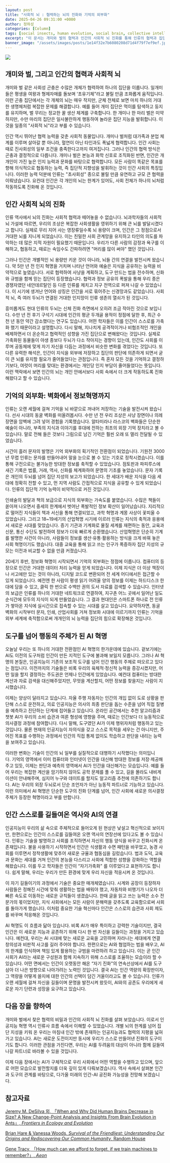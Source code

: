 ```yaml
---
layout: post
title: "사회적 뇌 : 협력하는 뇌의 진화와 기억의 외부화"
date: 2025-04-26 09:31:00 +0000
author: 정하성
categories: [Column]
tags: [social insects, human evolution, social brain, collective intelligence, ai revolution, memory externalization, human-ai collaboration]
excerpt: "이 문서는 개미와 벌의 협력과 인간의 사회적 뇌 진화를 통해 인류의 협력과 집단 지성의 발전을 설명합니다. 인류는 기억의 외부화와 기술 발전을 통해 집단 지성을 확장해왔으며, 현대에는 AI 혁명을 통해 새로운 협력의 장을 열고 있습니다. AI는 도구를 넘어 인간의 행동 주체로 떠오르고 있으며, 인간은 이에 맞춰 스스로를 적응시키고 있습니다. 이러한 맥락에서 AI는 인간 역량의 확장판이자, 인류와 함께 길을 닦아 나갈 파트너로 인식됩니다."
banner_image: "/assets/images/posts/1e14f32e7b6080208d71d4f79f7ef9ef.jpg"
---
```


![](https://haseong.github.io/assets/images/posts/1e14f32e7b6080208d71d4f79f7ef9ef.jpg)

## **개미와 벌, 그리고 인간의 협력과 사회적 뇌**

개미와 벌 같은 사회성 곤충은 수많은 개체가 협력하여 하나의 집단을 이룹니다. 일개미들은 평생을 여왕과 형제자매를 돌보며 ‘초유기체"라고 불릴 만큼 조화롭게 움직입니다. 이런 곤충 집단에서는 각 개체의 뇌는 매우 작지만, 군체 전체로 보면 마치 하나의 거대한 생명체처럼 복잡한 문제를 해결합니다. 예를 들어 개미 집단은 먹이를 탐색하고 둥지를 유지하며, 벌 무리는 정교한 꿀 생산 체계를 구축합니다. 한 개미나 한 마리 벌은 미약하지만, 수만 마리의 집단은 일사불란하게 행동하여 놀라운 집단 지능을 발휘합니다. 이것을 일종의 "사회적 뇌"라고 부를 수 있습니다.

인간 역시 뛰어난 협력 능력을 갖춘 사회적 동물입니다. 개미나 벌처럼 대가족과 분업 체계를 이루며 살아갈 뿐 아니라, 혈연이 아닌 타인과도 폭넓게 협력합니다. 인간 사회는 때로 진사회성의 일부 조건을 충족한다고까지 여겨집니다. 그러나 인간의 협력 방식은 곤충과 결정적으로 다릅니다. 개미나 벌은 본능과 화학 신호로 조직화된 반면, 인간은 개개인이 가진 높은 인지 능력과 문화를 바탕으로 협력합니다. 모든 사람이 똑같은 목표를 향해 의식적으로 협동하는 능력, 즉 집단적 지향성을 발휘하는 것이 인간 사회의 특징입니다. 이러한 능력 덕분에 인류는 "초사회성" 종으로 불릴 만큼 유연하고 규모 큰 협력을 이뤄냈습니다. 요컨대 인간은 각 개인의 뇌는 한계가 있어도, 사회 전체가 하나의 뇌처럼 작동하도록 진화해 온 것입니다.

## **인간 사회적 뇌의 진화**

인류 역사에서 뇌의 진화는 사회적 협력과 떼어놓을 수 없습니다. 뇌과학자들의 사회적 뇌 가설에 따르면, 우리의 조상은 복잡한 사회생활을 영위하기 위해 큰 뇌를 발달시켰다고 합니다. 실제로 무리 지어 사는 영장류일수록 뇌 용량이 크며, 인간은 그 정점으로서 거대한 뇌를 지니게 되었습니다. 이는 친밀한 사회 관계망을 유지하고 타인의 의도를 파악하는 데 많은 지적 자원이 필요했기 때문입니다. 우리가 다른 사람의 감정과 욕구를 이해하고, 협동하고, 때로는 속임수도 간파하려면 "머리를 많이 써야" 했던 것입니다.

그러나 인간은 개별적인 뇌 용량만 키운 것이 아니라, 뇌들 간의 연결을 발전시켜 왔습니다. 약 5만 년 전 인지 혁명을 거치며 나타난 언어와 예술은 지식을 공유하는 능력을 비약적으로 높였습니다. 서로 협력하여 사냥을 계획하고, 도구 만드는 법을 전수하며, 신화와 규범을 함께 믿는 집단이 등장했습니다. 협력과 정보 공유의 폭발을 통해 우리 종은 경쟁자였던 네안데르탈인 등 다른 인류를 제치고 지구 전역으로 퍼져 나갈 수 있었습니다. 이 시기에 생겨난 언어와 상징은 인간을 서로 묶어주는 신경망과도 같았습니다. 사회적 뇌, 즉 여러 두뇌가 연결된 거대한 인지망이 인류 생존의 열쇠가 된 것입니다.

흥미롭게도 현대 인류의 두뇌는 신체 진화 측면에서 오히려 조금 작아진 것으로 보입니다. 수만 년 전 후기 구석기 시대에 인간의 평균 두개골 용적이 정점에 달한 후, 최근 수천 년 동안 약간 감소했다는 연구도 있습니다. 어떤 학자들은 이를 인간이 스스로를 가축화 했기 때문이라고 설명합니다. 다시 말해, 지나치게 공격적이거나 비협조적인 개인을 배제하면서 더 온순하고 협력적인 성향을 가진 집단으로 변해왔다는 것입니다. 실제로 가축화된 동물들이 야생 종보다 두뇌가 다소 작아지는 경향이 있는데, 인간도 사회를 이루며 공동체에 맞게 자기 자신을 다듬는 과정에서 비슷한 변화를 겪었다는 것입니다. 또 다른 유력한 해석은, 인간이 지식을 외부에 저장하고 집단의 판단에 의존하게 되면서 굳이 큰 뇌를 유지할 필요가 줄어들었다는 관점입니다. 즉 혼자 모든 것을 기억하고 결정하기보다, 여럿이 머리를 맞대는 환경에서는 개인당 인지 부담이 줄어들었다는 뜻입니다. 이런 맥락에서 보면 인간의 뇌는 개인 안에서보다 사회 속에서 더 크게 작동하도록 진화해왔다고 할 수 있습니다.

## **기억의 외부화: 벽화에서 정보혁명까지**

인류는 오랜 세월에 걸쳐 기억을 뇌 바깥으로 꺼내어 저장하는 기술을 발전시켜 왔습니다. 선사 시대의 동굴 벽화를 떠올려봅시다. 수만 년 전 우리 조상은 사냥 장면이나 의례 장면을 암벽에 그려 넣어 경험을 기록했습니다. 알타미라나 라스코의 벽화들은 단순한 예술이 아니라, 부족의 지식과 이야기를 후대에 전하는 최초의 외장 기억 장치라고 볼 수 있습니다. 말로 전해 들은 것보다 그림으로 남긴 기억은 훨씬 오래 또 멀리 전달될 수 있었습니다.

시간이 흘러 문자의 발명은 기억 외부화의 획기적인 전환점이 되었습니다. 기원전 3000년 무렵 인류는 문자를 만들어내어 말을 눈으로 볼 수 있는 기호로 정착시켰습니다. 이를 통해 구전으로는 불가능한 방대한 정보를 축적할 수 있었습니다. 점토판과 파피루스에 새긴 기록은 법률, 거래, 역사, 신화를 체계화하여 문명의 기초를 놓았습니다. 문자 기록은 개인의 두뇌를 넘어 집단 지성의 보고가 되었습니다. 한 세대가 배운 지식을 다음 세대에 정확히 전할 수 있고, 먼 지역 사람도 간접적으로 지식을 공유할 수 있게 되었습니다. 인류의 집단적 기억 능력이 비약적으로 커진 것입니다.

인쇄술의 발달과 책의 보급으로 지식의 외부화는 가속도를 붙였습니다. 수많은 책들이 쏟아져 나오면서 중세의 한계에서 벗어난 폭발적인 정보 확산이 일어났습니다. 지리적으로 떨어진 지식들이 책과 서신을 통해 연결되었고, 과학 혁명과 계몽 사상이 꽃피울 수 있었습니다. 그리고 18~19세기의 산업혁명 시기에 이르러 인류는 지식의 축적과 응용에서 새로운 시대를 맞았습니다. 증기 기관과 기계화로 물질 세계를 재편하는 동안, 교육과 신문, 통신 수단도 발전하여 정보가 더욱 빠르게 순환했습니다. 산업혁명은 단순히 기계를 발명한 사건이 아니라, 사람들이 정보를 생산·유통·활용하는 방식을 크게 바꿔 놓은 사회 혁명이기도 했습니다. 대중 교육을 통해 읽고 쓰는 인구가 폭증하자 집단 지성의 규모는 이전과 비교할 수 없을 만큼 커졌습니다.

20세기 후반, 정보화 혁명이 시작되면서 기억의 외부화는 정점에 이릅니다. 컴퓨터의 등장으로 인간은 거대한 데이터 처리 능력을 얻게 되었습니다. 이제 지식은 더 이상 책장이나 서고에만 있는 것이 아니라, 디지털 코드로 변환되어 전 세계 어디에서든 접근할 수 있게 되었습니다. 예전엔 한 사람이 평생 읽기 어려울 양의 정보를 이제는 하드디스크 한 대에 담을 수 있고, 클릭 한 번으로 수백만 권의 도서 자료를 검색할 수 있습니다. 인터넷의 보급은 인류를 하나의 거대한 네트워크로 연결하여, 지구촌 어느 곳에서 일어난 일도 순식간에 모두의 지식이 되게 만들었습니다. 그 결과 현대인은 스마트폰 하나로 전 인류가 쌓아온 지식에 실시간으로 접속할 수 있는 시대를 살고 있습니다. 요약하자면, 동굴 벽화의 시작부터 문자, 인쇄, 산업사회를 거쳐 정보화 시대에 이르기까지 인류는 기억을 외부 세계에 축적함으로써 개개인의 뇌 능력을 집단의 힘으로 확장해온 것입니다.

## **도구를 넘어 행동의 주체가 된 AI 혁명**

오늘날 우리는 또 하나의 거대한 전환점인 AI 혁명의 한가운데에 있습니다. 겉보기에는 AI도 이전의 도구처럼 인간이 만든 지적인 도구에 불과해 보일지 모릅니다. 그러나 AI 혁명의 본질은, 인공지능이 기존의 보조적 도구를 넘어 인간 행동의 주체로 떠오르고 있다는 점입니다. 이전까지의 기술들은 비록 우리의 육체적·정신적 능력을 증강시켰지만, 어떤 일을 할지 결정하는 주도권은 언제나 인간에게 있었습니다. 예컨대 컴퓨터는 방대한 계산과 자료 검색을 대신해주었지만, 무엇을 계산할지, 어떤 정보를 찾을지는 사람이 지시했습니다.

이제는 양상이 달라지고 있습니다. 자율 주행 자동차는 인간의 개입 없이 도로 상황을 판단해 스스로 운전하고, 의료 인공지능은 의사의 최종 판단을 돕는 수준을 넘어 직접 질병을 예측하고 진단하는 단계에 접어들고 있습니다. 온라인 공간에서는 추천 알고리즘과 챗봇 AI가 우리의 소비 습관과 여론 형성에 영향을 주며, 때로는 인간보다 더 능동적으로 의사결정 과정에 참여합니다. 다시 말해, 도구였던 AI가 이제 행위자처럼 행동하고 있는 것입니다. 물론 현재의 인공지능이 자의식을 갖고 스스로 목적을 세우는 건 아니지만, 주어진 목표를 수행하는 과정에서 인간의 직접 통제 없이도 학습하고 판단을 내리는 능력을 보여주고 있습니다.

이러한 변화는 기술이 인간의 뇌 일부를 실질적으로 대행하기 시작했다는 의미입니다. 기억의 영역에서 이미 컴퓨터와 인터넷이 인간을 대신해 방대한 정보를 저장·제공해주고 있듯, 이제는 판단과 예측의 영역에서 AI가 인간을 대신해가는 모습입니다. 예를 들어 우리는 복잡한 계산을 암기하지 않아도 공학 문제를 풀 수 있고, 길을 몰라도 내비게이션이 안내해주며, 심지어 누구와 데이트를 할지도 알고리즘 추천에 의존하기도 합니다. AI는 우리의 외장 두뇌로서 단순 조언자가 아닌 능동적 파트너로 기능하고 있습니다. 이런 의미에서 AI 혁명은 단순한 도구의 진화 단계를 넘어, 인간 사회에 새로운 의사결정 주체가 등장한 혁명이라고 부를 만합니다.

## **인간 스스로를 길들여온 역사와 AI의 연결**

인공지능이 우리의 삶 속으로 주체적으로 들어오게 된 현상은 낯설고 혁신적으로 보이지만, 한편으로는 인간이 스스로를 길들여온 오랜 역사의 연장선에 있다고도 볼 수 있습니다. 인류는 기술을 발명하고 사회를 조직하면서 자신의 행동 양식을 바꾸고 진화시켜 온 존재입니다. 불을 사용하기 시작하면서 인간은 식생활과 수면 패턴을 바꾸었고, 농경 사회를 이루면서 정착생활에 맞추어 새로운 규율과 협동심을 길렀습니다. 법과 도덕, 교육과 문화는 세대를 거쳐 인간의 본능을 다스리고 사회에 적합한 성향을 강화하는 역할을 해왔습니다. 이를 두고 학자들은 인간이 “자기가축화" 를 이루었다고 표현하기도 합니다. 쉽게 말해, 우리는 우리가 만든 환경에 맞게 우리 자신을 적응시켜 온 것입니다.

이 자기 길들이기의 과정에서 기술은 중요한 매개체였습니다. 시계와 공장이 등장하자 사람들은 정해진 시간에 맞춰 생활하는 법을 배워야 했고, 자동차와 비행기가 나오자 더 빠른 속도로 이동하는 새로운 규칙들이 생겼습니다. 한때 글을 읽고 쓰는 능력은 소수 전문가의 몫이었지만, 지식 사회에서는 모든 사람이 문해력을 갖추도록 교육함으로써 사회를 돌아가게 했습니다. 이처럼 중요한 기술 혁신마다 인간은 스스로의 습관과 사회 제도를 바꾸며 적응해온 것입니다.

AI 혁명도 이 흐름과 닮아 있습니다. 비록 AI가 매우 특이하고 강력한 기술이지만, 결국 인간은 이 새로운 지능과 공존하기 위해 다시 한 번 자신을 길들이는 과정을 거치고 있습니다. 예컨대, 우리는 AI 시대에 맞는 새로운 교육을 고민하며 자라나는 세대에게 연결 창의성과 비판적 사고를 길러 주어야 합니다. 한편으로는 AI와 협업하는 법을 배우고, AI의 한계를 인식하며 책임 있게 활용하는 규범을 마련하려 하고 있습니다. 이는 곧 인간 사회가 AI라는 새로운 구성원과 함께 지속하기 위해 스스로를 조율하는 모습이라 할 수 있습니다. 어떤 면에서는 인간이 오랫동안 해온 “자기 진화"의 연속선상에서 AI를 도구 삼아 더 나은 방향으로 나아가려는 노력인 것입니다. 결국 AI는 인간 역량의 확장판이자, 그 역량을 어떻게 쓸지에 대한 인간의 선택이 담긴 거울이라고도 볼 수 있습니다. 인류가 오랜 세월에 걸쳐 자신을 길들이며 문명을 발전시켜 왔듯이, AI와의 공존도 우리에게 새로운 자기 단련과 성장을 요구하고 있습니다.

## **다음 장을 향하여**

개미와 벌에서 찾은 협력의 비밀과 인간의 사회적 뇌 진화를 살펴 보았습니다. 이로서 인공지능 혁명 역시 인류사 흐름 속에서 이해할 수 있었습니다. 개별 뇌의 한계를 넘어 집단 지성을 키워 온 우리는 마침내 인간 밖에 존재하는 인공지능과도 협력의 지평을 넓혀가고 있습니다. AI는 새로운 도전이지만 동시에 우리가 스스로 만들어낸 진화의 도구이기도 합니다. 이러한 관점을 가진다면, 우리는 AI를 두려움의 대상이 아니라 함께 길들여 나갈 파트너로 바라볼 수 있을 것입니다.

이제 다음 장에서는 AI가 구체적으로 우리 사회에서 어떤 역할을 수행하고 있으며, 앞으로 어떤 모습으로 발전할지를 더욱 깊이 있게 다뤄보겠습니다. 역사 속에서 살펴본 인간과 도구의 관계를 바탕으로, 다가올 미래의 인간-AI 공진화 가능성을 전망해 보겠습니다.

## **참고자료**

[Jeremy M. DeSilva 외, 「When and Why Did Human Brains Decrease in Size? A New Change-Point Analysis and Insights From Brain Evolution in Ants」, ](https://doi.org/10.3389/fevo.2021.742639)[*Frontiers in Ecology and Evolution*](https://doi.org/10.3389/fevo.2021.742639)

[Brian Hare & Vanessa Woods, ](https://www.amazon.com/Survival-Friendliest-Understanding-Rediscovering-Humanity/dp/0399590668)[*Survival of the Friendliest: Understanding Our Origins and Rediscovering Our Common Humanity*](https://www.amazon.com/Survival-Friendliest-Understanding-Rediscovering-Humanity/dp/0399590668)[, Random House](https://www.amazon.com/Survival-Friendliest-Understanding-Rediscovering-Humanity/dp/0399590668)

[Gene Tracy, 「How much can we afford to forget, if we train machines to remember?」, ](https://aeon.co/ideas/how-much-can-we-afford-to-forget-if-we-train-machines-to-remember)[*Aeon*](https://aeon.co/ideas/how-much-can-we-afford-to-forget-if-we-train-machines-to-remember)



